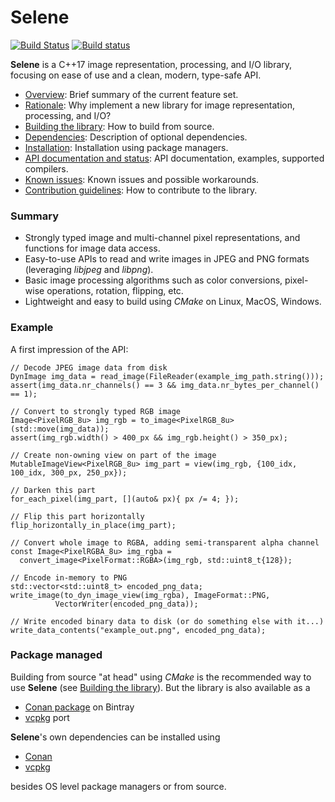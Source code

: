 # Selene

[![Build Status](https://dev.azure.com/kmhofmann/selene/_apis/build/status/kmhofmann.selene?branchName=master)](https://dev.azure.com/kmhofmann/selene/_build/latest?definitionId=1)
[![Build status](https://ci.appveyor.com/api/projects/status/7usv92g9ot12v656?svg=true)](https://ci.appveyor.com/project/kmhofmann/selene)

**Selene** is a C++17 image representation, processing, and I/O library, focusing on ease of use and a clean, modern,
type-safe API.

  * [Overview](docs/overview.md): Brief summary of the current feature set.
  * [Rationale](docs/rationale.md): Why implement a new library for image representation, processing, and I/O?
  * [Building the library](docs/building.md): How to build from source.
  * [Dependencies](docs/dependencies.md): Description of optional dependencies.
  * [Installation](docs/installation.md): Installation using package managers.
  * [API documentation and status](docs/documentation.md): API documentation, examples, supported compilers.
  * [Known issues](docs/known_issues.md): Known issues and possible workarounds.
  * [Contribution guidelines](CONTRIBUTING.md): How to contribute to the library.

### Summary

  * Strongly typed image and multi-channel pixel representations, and functions for image data access.
  * Easy-to-use APIs to read and write images in JPEG and PNG formats (leveraging *libjpeg* and *libpng*).
  * Basic image processing algorithms such as color conversions, pixel-wise operations, rotation, flipping, etc.
  * Lightweight and easy to build using *CMake* on Linux, MacOS, Windows.

### Example

A first impression of the API:

```
// Decode JPEG image data from disk
DynImage img_data = read_image(FileReader(example_img_path.string()));
assert(img_data.nr_channels() == 3 && img_data.nr_bytes_per_channel() == 1);

// Convert to strongly typed RGB image
Image<PixelRGB_8u> img_rgb = to_image<PixelRGB_8u>(std::move(img_data));
assert(img_rgb.width() > 400_px && img_rgb.height() > 350_px);

// Create non-owning view on part of the image
MutableImageView<PixelRGB_8u> img_part = view(img_rgb, {100_idx, 100_idx, 300_px, 250_px});

// Darken this part
for_each_pixel(img_part, [](auto& px){ px /= 4; });

// Flip this part horizontally
flip_horizontally_in_place(img_part);

// Convert whole image to RGBA, adding semi-transparent alpha channel
const Image<PixelRGBA_8u> img_rgba =
  convert_image<PixelFormat::RGBA>(img_rgb, std::uint8_t{128});

// Encode in-memory to PNG
std::vector<std::uint8_t> encoded_png_data;
write_image(to_dyn_image_view(img_rgba), ImageFormat::PNG,
          VectorWriter(encoded_png_data));

// Write encoded binary data to disk (or do something else with it...)
write_data_contents("example_out.png", encoded_png_data);
```
<!---
### Introductory presentation

Here is a [PDF format presentation](https://selene-lib.org/selene_presentation_20180524.pdf) that introduces Selene
(~v.0.1.0) and some of its features, given at a meetup of the
[Dutch C++ Group](https://www.meetup.com/The-Dutch-Cpp-Group/).

[![Selene: Image representation and I/O in C++14](docs/selene_presentation_preview_small.png)](https://selene-lib.org/selene_presentation_20180524.pdf)
--->

### Package managed

Building from source "at head" using *CMake* is the recommended way to use **Selene**
(see [Building the library](docs/building.md)).
But the library is also available as a

  * [Conan package](https://bintray.com/kmhofmann/conan-repo/selene%3Aselene) on Bintray
  * [vcpkg](https://github.com/Microsoft/vcpkg) port

**Selene**'s own dependencies can be installed using

  * [Conan](https://conan.io/)
  * [vcpkg](https://github.com/Microsoft/vcpkg)

besides OS level package managers or from source.
